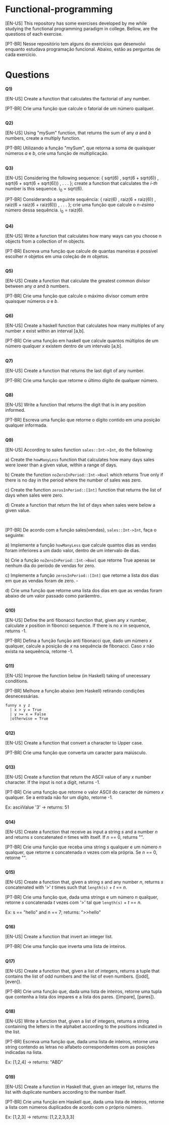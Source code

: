 # Functional-programming

[EN-US] This repository has some exercises developed by me while studying the functional programming paradigm in college. Bellow, are
the questions of each exercise.

[PT-BR] Nesse repositório tem alguns do exercícios que desenvolvi enquanto estudava programação funcional. Abaixo, estão as perguntas
de cada exercício.

# Questions
<b>Q1)</b> 
<p>[EN-US] Create a function that calculates the factorial of any number.</p>
<p>[PT-BR] Crie uma função que calcule o fatorial de um número qualquer.</p>

##
<b>Q2)</b> 
<p>[EN-US] Using "mySum" function, that returns the sum of any <var>a</var> and <var>b</var> numbers, create a multiply function.</p>
<p>[PT-BR] Utilizando a função "mySum", que retorna a soma de quaisquer números <var>a</var> e <var>b</var>, crie uma função de multiplicação.</p>

##
<b>Q3)</b> 
<p>[EN-US] Considering the following sequence: { sqrt(6) ,  sqrt(6 + sqrt(6))  ,  sqrt(6 + sqrt(6 + sqrt(6))) , . . . }; create
  a function that calculates the <var>i-th</var> number is this sequence. i<sub>0</sub> = sqrt(6).</p>
<p>[PT-BR] Considerando a seguinte sequência: { raiz(6) ,  raiz(6 + raiz(6))  ,  raiz(6 + raiz(6 + raiz(6))) , . . . }; crie uma
  função que calcule o <var>n-ésimo</var> número dessa sequência. i<sub>0</sub> = raiz(6).</p>

##
<b>Q4)</b> 
<p>[EN-US]  Write a function that calculates how many ways can you choose n objects 
from a collection of m objects.</p>
<p>[PT-BR] Escreva uma função que calcule de quantas maneiras é possível escolher 
  <var>n</var> objetos em uma coleção de <var>m</var> objetos.</p>

##
<b>Q5)</b> 
<p>[EN-US] Create a function that calculate the greatest common divisor between any <var>a</var> and <var>b</var> numbers.</p>
<p>[PT-BR] Crie uma função que calcule o máximo divisor comum entre quaisquer números <var>a</var> e <var>b</var>.</p>

##
<b>Q6)</b> 
<p>[EN-US]  Create a haskell function that calculates how many multiples of any number <var>x</var> exist within an interval [a,b].</p>
<p>[PT-BR] Crie uma função em haskell que calcule quantos múltiplos de um número qualquer <var>x</var> existem dentro de um intervalo [a,b].</p>

##
<b>Q7)</b> 
<p>[EN-US]  Create a function that returns the last digit of any number.</p>
<p>[PT-BR]  Crie uma função que retorne o último dígito de qualquer número.</p>


##
<b>Q8)</b> 
<p>[EN-US]  Write a function that returns the digit that is in any position informed.</p>
<p>[PT-BR]  Escreva uma função que retorne o dígito contido em uma posição qualquer informada.</p>


##
<b>Q9)</b> 
<p>[EN-US] According to sales function <code>sales::Int->Int</code>, do the following:
<p>a) Create the <code>howManyLess</code> function that calculates how many days sales were lower than a given value, within a range of days.</p>
<p>b) Create the function <code>noZeroInPeriod::Int->Bool</code> which returns True only if there is no day in the period where the number of sales was zero.</p>
<p>c) Create the function <code>zerosInPeriod::[Int]</code> function that returns the list of days when sales were zero.</p>
<p>d) Create a function that return the list of days when sales were below a given value.</p>
<br>
<p>[PT-BR] De acordo com a função sales(vendas), <code>sales::Int->Int</code>, faça o seguinte:
<p>a) Implemente a função <code>howManyLess</code> que calcule quantos dias as vendas foram inferiores a um dado valor, dentro de um intervalo de dias.
<p>b) Crie a função <code>noZeroInPeriod::Int->Bool</code> que retorne True apenas se nenhum dia do período de vendas for zero.
<p>c) Implemente a função <code>zerosInPeriod::[Int]</code> que retorne a lista dos dias em que as vendas foram de zero.
-<p>d) Crie uma função que retorne uma lista dos dias em que as vendas foram abaixo de um valor passado como parâemtro..</p>


##
<b>Q10)</b> 
<p>[EN-US]  Define the anti fibonacci function that, given any <var>x</var> number, calculate <var>x</var> position in fiboncci sequence.
  If there is no <var>x</var> in sequence, returns -1.</p>
<p>[PT-BR]   Defina a função função anti fibonacci que, dado um número <var>x</var> qualquer, calcule a posição de <var>x</var> na sequência de fibonacci. 
  Caso <var>x</var> não exista na sequeência, retorne -1.</p>
  
  ##
<b>Q11)</b> 
<p>[EN-US] Improve the function below (in Haskell) taking of unecessary conditions.</p>
<p>[PT-BR] Melhore a função abaixo (em Haskell) retirando condições desnecessárias.</p>
<p><code>funny x y z</code><br>
<code>  | x > y = True</code><br>
<code>  | y >= x = False</code><br>
<code>  |otherwise = True</code></p>

##
<b>Q12)</b> 
<p>[EN-US] Create a function that convert a character to Upper case.</p>
<p>[PT-BR] Crie uma função que converta um caracter para maiúsculo.</p>


##
<b>Q13)</b> 
<p>[EN-US] Create a function that return the ASCII value of any <var>x</var> number character. If the input is not a digit, returns -1.</p>
<p>[PT-BR] Crie uma função que retorne o valor ASCII do caracter de número <var>x</var> qualquer. Se a entrada não for um dígito, retorne -1.</p>
<p>Ex: asciiValue '3' -> returns:  51
  
 ##
<b>Q14)</b> 
<p>[EN-US] Create a function that receive as input a string <var>s</var> and a number <var>n</var> and returns <var>s</var> concatenated <var>n</var> times with itself. If <var>n</var> == 0, returns "".</p>
<p>[PT-BR] Crie uma função que receba uma string <var>s</var> qualquer e um número <var>n</var> qualquer, que retorne <var>s</var> concatenada <var>n</var> vezes com ela própria. Se <var>n</var> == 0, retorne "".</p>

##
<b>Q15)</b> 
<p>[EN-US] Create a function that, given a string <var>s</var> and any number <var>n</var>, returns <var>s</var> concatenated with '>' <var>t</var> times such that <code>length(s)</code> + <var>t</var> == <var>n</var>.</p>
<p>[PT-BR] Crie uma função que, dada uma string<var>s</var> e um número <var>n</var> qualquer, retorne <var>s</var> concatenada <var>t</var> vezes com '>' tal que <code>length(s)</code> + <var>t</var> == <var>n</var>.</p>
<p>Ex: s == "hello" and n == 7; returns: ">>hello"

##
<b>Q16)</b> 
<p>[EN-US] Create a function that invert an integer list.
<p>[PT-BR] Crie uma função que inverta uma lista de inteiros.</p>


##
<b>Q17)</b> 
<p>[EN-US]  Create a function that, given a list of integers, returns a tuple that contains the list of odd numbers and the list of even numbers. ([odd], [even]).</p>
<p>[PT-BR] Crie uma função que, dada uma lista de inteiros, retorne uma tupla que contenha a lista dos ímpares e a lista dos pares. ([ímpare], [pares]).</p>

##
<b>Q18)</b> 
<p>[EN-US] Write a function that, given a list of integers, returns a string containing the letters in the alphabet according to the positions indicated in the list.</p>
<p>[PT-BR] Escreva uma função que, dada uma lista de inteiros, retorne uma string contendo as letras no alfabeto correspondentes com as posições indicadas na lista.</p>
<p>Ex: [1,2,4] -> returns: "ABD"
  

##
<b>Q19)</b> 
<p>[EN-US] Create a function in Haskell that, given an integer list, returns the list with duplicate numbers according to the number itself.</p>
<p>[PT-BR] Crie uma função em Haskell que, dada uma lista de inteiros, retorne a lista com números duplicados de acordo com o próprio número.</p>
<p>Ex: [1,2,3] -> returns: [1,2,2,3,3,3] </p>
